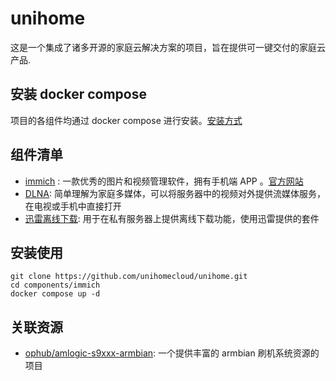 # unihome
这是一个集成了诸多开源的家庭云解决方案的项目，旨在提供可一键交付的家庭云产品.

## 安装 docker compose

项目的各组件均通过 docker compose 进行安装。[安装方式](https://github.com/docker/compose)

## 组件清单

- [immich](./components/immich/README.md) : 一款优秀的图片和视频管理软件，拥有手机端 APP 。[官方网站](https://immich.app/)
- [DLNA](./components/dlna/README.md): 简单理解为家庭多媒体，可以将服务器中的视频对外提供流媒体服务，在电视或手机中直接打开
- [迅雷离线下载](./components/xunlei/README.md): 用于在私有服务器上提供离线下载功能，使用迅雷提供的套件
## 安装使用
```
git clone https://github.com/unihomecloud/unihome.git
cd components/immich
docker compose up -d
```

## 关联资源

- [ophub/amlogic-s9xxx-armbian](https://github.com/ophub/amlogic-s9xxx-armbian): 一个提供丰富的 armbian 刷机系统资源的项目
